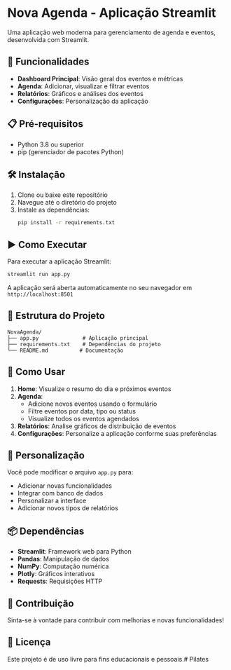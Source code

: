 # Nova Agenda - Aplicação Streamlit

Uma aplicação web moderna para gerenciamento de agenda e eventos, desenvolvida com Streamlit.

## 🚀 Funcionalidades

- **Dashboard Principal**: Visão geral dos eventos e métricas
- **Agenda**: Adicionar, visualizar e filtrar eventos
- **Relatórios**: Gráficos e análises dos eventos
- **Configurações**: Personalização da aplicação

## 📋 Pré-requisitos

- Python 3.8 ou superior
- pip (gerenciador de pacotes Python)

## 🛠️ Instalação

1. Clone ou baixe este repositório
2. Navegue até o diretório do projeto
3. Instale as dependências:
   ```bash
   pip install -r requirements.txt
   ```

## ▶️ Como Executar

Para executar a aplicação Streamlit:

```bash
streamlit run app.py
```

A aplicação será aberta automaticamente no seu navegador em `http://localhost:8501`

## 📁 Estrutura do Projeto

```
NovaAgenda/
├── app.py              # Aplicação principal
├── requirements.txt    # Dependências do projeto
└── README.md          # Documentação
```

## 🎯 Como Usar

1. **Home**: Visualize o resumo do dia e próximos eventos
2. **Agenda**: 
   - Adicione novos eventos usando o formulário
   - Filtre eventos por data, tipo ou status
   - Visualize todos os eventos agendados
3. **Relatórios**: Analise gráficos de distribuição de eventos
4. **Configurações**: Personalize a aplicação conforme suas preferências

## 🔧 Personalização

Você pode modificar o arquivo `app.py` para:
- Adicionar novas funcionalidades
- Integrar com banco de dados
- Personalizar a interface
- Adicionar novos tipos de relatórios

## 📦 Dependências

- **Streamlit**: Framework web para Python
- **Pandas**: Manipulação de dados
- **NumPy**: Computação numérica
- **Plotly**: Gráficos interativos
- **Requests**: Requisições HTTP

## 🤝 Contribuição

Sinta-se à vontade para contribuir com melhorias e novas funcionalidades!

## 📝 Licença

Este projeto é de uso livre para fins educacionais e pessoais.#   P i l a t e s  
 